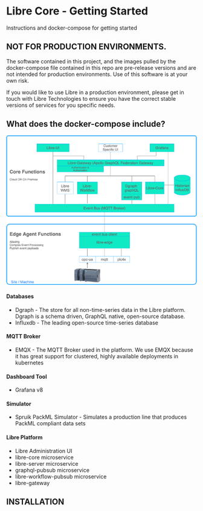 # Libre Core - Getting Started
Instructions and docker-compose for getting started 

## NOT FOR PRODUCTION ENVIRONMENTS. 
The software contained in this project, and the images pulled by the docker-compose file contained in this repo are pre-release versions and are not intended for production environments. Use of this software is at your own risk.

If you would like to use Libre in a production environment, please get in touch with Libre Technologies to ensure you have the correct stable versions of services for you specific needs.

## What does the docker-compose include?
![image](docs/LibreArchitecture.png)
#### Databases
* Dgraph - The store for all non-time-series data in the Libre platform. Dgraph is a schema driven, GraphQL native, open-source database.
* Influxdb - The leading open-source time-series database
#### MQTT Broker
* EMQX - The MQTT Broker used in the platform. We use EMQX because it has great support for clustered, highly available deployments in kubernetes
#### Dashboard Tool
* Grafana v8
#### Simulator
* Spruik PackML Simulator - Simulates a production line that produces PackML compliant data sets
#### Libre Platform
* Libre Administration UI
* libre-core microservice
* libre-server microservice
* graphql-pubsub microservice
* libre-workflow-pubsub microservice
* libre-gateway

## INSTALLATION ##

